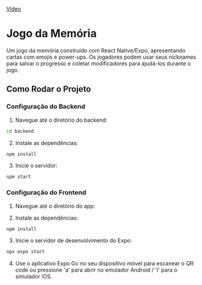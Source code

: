 [Vídeo](https://drive.google.com/file/d/1fDACMbj216JF1OK1nb8q8hDa9hpMy6oG/view?usp=sharing)

# Jogo da Memória

Um jogo da memória construído com React Native/Expo, apresentando cartas com emojis e power-ups. Os jogadores podem usar seus nicknames para salvar o progresso e coletar modificadores para ajudá-los durante o jogo.

## Como Rodar o Projeto

### Configuração do Backend

1. Navegue até o diretório do backend:

```bash
cd backend
```

2. Instale as dependências:

```bash
npm install
```

3. Inicie o servidor:

```bash
npm start
```

### Configuração do Frontend

1. Navegue até o diretório do app:

2. Instale as dependências:

```bash
npm install
```

3. Inicie o servidor de desenvolvimento do Expo:

```bash
npx expo start
```

4. Use o aplicativo Expo Go no seu dispositivo móvel para escanear o QR code ou pressione 'a' para abrir no emulador Android / 'i' para o simulador iOS.
